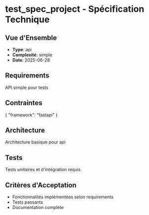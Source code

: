 # test_spec_project - Spécification Technique

## Vue d'Ensemble
- **Type**: api
- **Complexité**: simple
- **Date**: 2025-06-28

## Requirements
API simple pour tests

## Contraintes
{
  "framework": "fastapi"
}

## Architecture
Architecture basique pour api

## Tests
Tests unitaires et d'intégration requis

## Critères d'Acceptation
- Fonctionnalités implémentées selon requirements
- Tests passants
- Documentation complète
